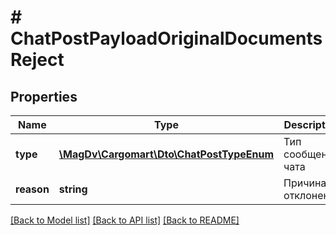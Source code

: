 # # ChatPostPayloadOriginalDocumentsReject

## Properties

Name | Type | Description | Notes
------------ | ------------- | ------------- | -------------
**type** | [**\MagDv\Cargomart\Dto\ChatPostTypeEnum**](ChatPostTypeEnum.md) | Тип сообщения чата |
**reason** | **string** | Причина отклонения | [optional]

[[Back to Model list]](../../README.md#models) [[Back to API list]](../../README.md#endpoints) [[Back to README]](../../README.md)
